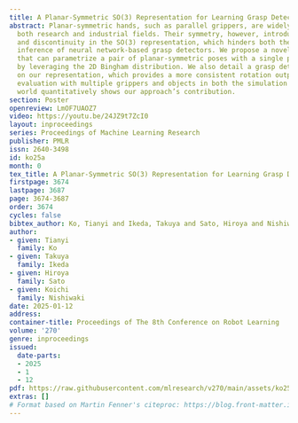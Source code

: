 ```yaml
---
title: A Planar-Symmetric SO(3) Representation for Learning Grasp Detection
abstract: Planar-symmetric hands, such as parallel grippers, are widely adopted in
  both research and industrial fields. Their symmetry, however, introduces ambiguity
  and discontinuity in the SO(3) representation, which hinders both the training and
  inference of neural network-based grasp detectors. We propose a novel SO(3) representation
  that can parametrize a pair of planar-symmetric poses with a single parameter set
  by leveraging the 2D Bingham distribution. We also detail a grasp detector based
  on our representation, which provides a more consistent rotation output. An intensive
  evaluation with multiple grippers and objects in both the simulation and the real
  world quantitatively shows our approach’s contribution.
section: Poster
openreview: LmOF7UAOZ7
video: https://youtu.be/24JZ9t7ZcI0
layout: inproceedings
series: Proceedings of Machine Learning Research
publisher: PMLR
issn: 2640-3498
id: ko25a
month: 0
tex_title: A Planar-Symmetric SO(3) Representation for Learning Grasp Detection
firstpage: 3674
lastpage: 3687
page: 3674-3687
order: 3674
cycles: false
bibtex_author: Ko, Tianyi and Ikeda, Takuya and Sato, Hiroya and Nishiwaki, Koichi
author:
- given: Tianyi
  family: Ko
- given: Takuya
  family: Ikeda
- given: Hiroya
  family: Sato
- given: Koichi
  family: Nishiwaki
date: 2025-01-12
address:
container-title: Proceedings of The 8th Conference on Robot Learning
volume: '270'
genre: inproceedings
issued:
  date-parts:
  - 2025
  - 1
  - 12
pdf: https://raw.githubusercontent.com/mlresearch/v270/main/assets/ko25a/ko25a.pdf
extras: []
# Format based on Martin Fenner's citeproc: https://blog.front-matter.io/posts/citeproc-yaml-for-bibliographies/
---
```

